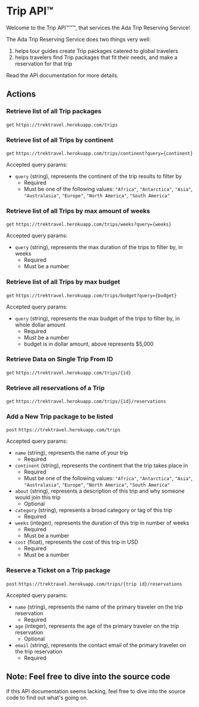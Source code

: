 # Trip API™

Welcome to the Trip API™™™, that services the Ada Trip Reserving Service!

The Ada Trip Reserving Service does two things very well:
  1. helps tour guides create Trip packages catered to global travelers
  2. helps travelers find Trip packages that fit their needs, and make a reservation for that trip

Read the API documentation for more details.

## Actions

### Retrieve list of all Trip packages
`get` `https://trektravel.herokuapp.com/trips`

### Retrieve list of all Trips by continent
`get` `https://trektravel.herokuapp.com/trips/continent?query={continent}`

Accepted query params:
- `query` (string), represents the continent of the trip results to filter by
    - Required
    - Must be one of the following values: `"Africa"`, `"Antarctica"`, `"Asia"`, `"Australasia"`, `"Europe"`, `"North America"`, `"South America"`

### Retrieve list of all Trips by max amount of weeks
`get` `https://trektravel.herokuapp.com/trips/weeks?query={weeks}`

Accepted query params:
- `query` (string), represents the max duration of the trips to filter by, in weeks
    - Required
    - Must be a number

### Retrieve list of all Trips by max budget
`get` `https://trektravel.herokuapp.com/trips/budget?query={budget}`

Accepted query params:
- `query` (string), represents the max budget of the trips to filter by, in whole dollar amount
    - Required
    - Must be a number
    - budget is in dollar amount, above represents $5,000

### Retrieve Data on Single Trip From ID
`get` `https://trektravel.herokuapp.com/trips/{id}`

### Retrieve all reservations of a Trip
`get` `https://trektravel.herokuapp.com/trips/{id}/reservations`

### Add a New Trip package to be listed
`post` `https://trektravel.herokuapp.com/trips`

Accepted query params:
- `name` (string), represents the name of your trip
  - Required
- `continent` (string), represents the continent that the trip takes place in
  - Required
  - Must be one of the following values: `"Africa"`, `"Antarctica"`, `"Asia"`, `"Australasia"`, `"Europe"`, `"North America"`, `"South America"`
- `about` (string), represents a description of this trip and why someone would join this trip
  - Optional
- `category` (string), represents a broad category or tag of this trip
  - Required
- `weeks` (integer), represents the duration of this trip in number of weeks
  - Required
  - Must be a number
- `cost` (float), represents the cost of this trip in USD
  - Required
  - Must be a number

### Reserve a Ticket on a Trip package
`post` `https://trektravel.herokuapp.com/trips/{trip id}/reservations`

Accepted query params:
- `name` (string), represents the name of the primary traveler on the trip reservation
  - Required
- `age` (integer), represents the age of the primary traveler on the trip reservation
  - Optional
- `email` (string), represents the contact email of the primary traveler on the trip reservation
  - Required

## Note: Feel free to dive into the source code

If this API documentation seems lacking, feel free to dive into the source code to find out what's going on. 